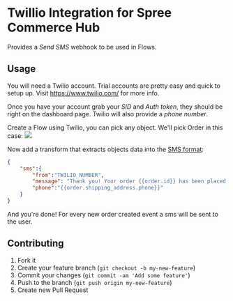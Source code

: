 # Twillio Integration for Spree Commerce Hub

Provides a *Send SMS* webhook to be used in Flows.

## Usage

You will need a Twilio account. Trial accounts are pretty easy and quick to
setup up. Visit https://www.twilio.com/ for more info.

Once you have your account grab your *SID* and *Auth token*, they should be right
on the dashboard page. Twilio will also provide a *phone number*.

Create a Flow using Twilio, you can pick any object. We'll pick Order in this case:
![](http://cl.ly/image/2u3d443o1n3t/Screen%20Shot%202014-05-08%20at%2012.14.19%20PM.png)

Now add a transform that extracts objects data into the [SMS format](http://spreecommerce.com/docs/hub/communication_webhooks.html):

```json
{
    "sms":{
        "from":"TWILIO_NUMBER",
        "message": "Thank you! Your order {{order.id}} has been placed.",
        "phone":"{{order.shipping_address.phone}}"
    }
}
```

And you're done! For every new order created event a sms will be sent to the user.

## Contributing

1. Fork it
2. Create your feature branch (`git checkout -b my-new-feature`)
3. Commit your changes (`git commit -am 'Add some feature'`)
4. Push to the branch (`git push origin my-new-feature`)
5. Create new Pull Request

